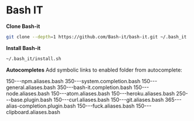 # Bash IT

__Clone Bash-it__
```bash
git clone --depth=1 https://github.com/Bash-it/bash-it.git ~/.bash_it
```

__Install Bash-it__
```bash
~/.bash_it/install.sh
```

__Autocompletes__
Add symbolic links to enabled folder from autocomplete:

150---npm.aliases.bash
350---system.completion.bash
150---general.aliases.bash
350---bash-it.completion.bash
150---node.aliases.bash
150---atom.aliases.bash
150---heroku.aliases.bash
250---base.plugin.bash
150---curl.aliases.bash
150---git.aliases.bash
365---alias-completion.plugin.bash
150---fuck.aliases.bash
150---clipboard.aliases.bash
